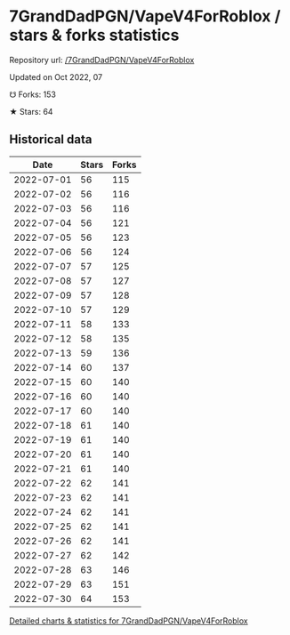 # 7GrandDadPGN/VapeV4ForRoblox / stars & forks statistics

Repository url: [/7GrandDadPGN/VapeV4ForRoblox](https://github.com/7GrandDadPGN/VapeV4ForRoblox)

Updated on Oct 2022, 07

☋ Forks: 153

★ Stars: 64

## Historical data
| Date | Stars | Forks |
|------|-------|-------|
| 2022-07-01 | 56 | 115 | 
| 2022-07-02 | 56 | 116 | 
| 2022-07-03 | 56 | 116 | 
| 2022-07-04 | 56 | 121 | 
| 2022-07-05 | 56 | 123 | 
| 2022-07-06 | 56 | 124 | 
| 2022-07-07 | 57 | 125 | 
| 2022-07-08 | 57 | 127 | 
| 2022-07-09 | 57 | 128 | 
| 2022-07-10 | 57 | 129 | 
| 2022-07-11 | 58 | 133 | 
| 2022-07-12 | 58 | 135 | 
| 2022-07-13 | 59 | 136 | 
| 2022-07-14 | 60 | 137 | 
| 2022-07-15 | 60 | 140 | 
| 2022-07-16 | 60 | 140 | 
| 2022-07-17 | 60 | 140 | 
| 2022-07-18 | 61 | 140 | 
| 2022-07-19 | 61 | 140 | 
| 2022-07-20 | 61 | 140 | 
| 2022-07-21 | 61 | 140 | 
| 2022-07-22 | 62 | 141 | 
| 2022-07-23 | 62 | 141 | 
| 2022-07-24 | 62 | 141 | 
| 2022-07-25 | 62 | 141 | 
| 2022-07-26 | 62 | 141 | 
| 2022-07-27 | 62 | 142 | 
| 2022-07-28 | 63 | 146 | 
| 2022-07-29 | 63 | 151 | 
| 2022-07-30 | 64 | 153 | 


[Detailed charts & statistics for 7GrandDadPGN/VapeV4ForRoblox](https://reviewgithub.com/rep/7GrandDadPGN/VapeV4ForRoblox)

